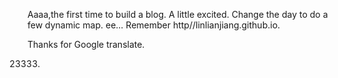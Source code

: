 Aaaa,the first time to build a blog.
A little excited.
Change the day to do a few dynamic map.
ee...
Remember http//linlianjiang.github.io.


Thanks for Google translate.


23333.
